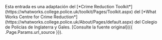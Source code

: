 <div class="alert alert-{{ .Get 0 }}">
    <div>
Esta entrada es una adaptación del
[*Crime Reduction Toolkit*](https://whatworks.college.police.uk/toolkit/Pages/Toolkit.aspx)
del [*What Works Centre for Crime Reduction*](https://whatworks.college.police.uk/About/Pages/default.aspx)
del Colegio de Policías de Inglaterra y Gales.
[Consulte la fuente original]({{ .Page.Params.url_source }}).
	</div>
</div>
